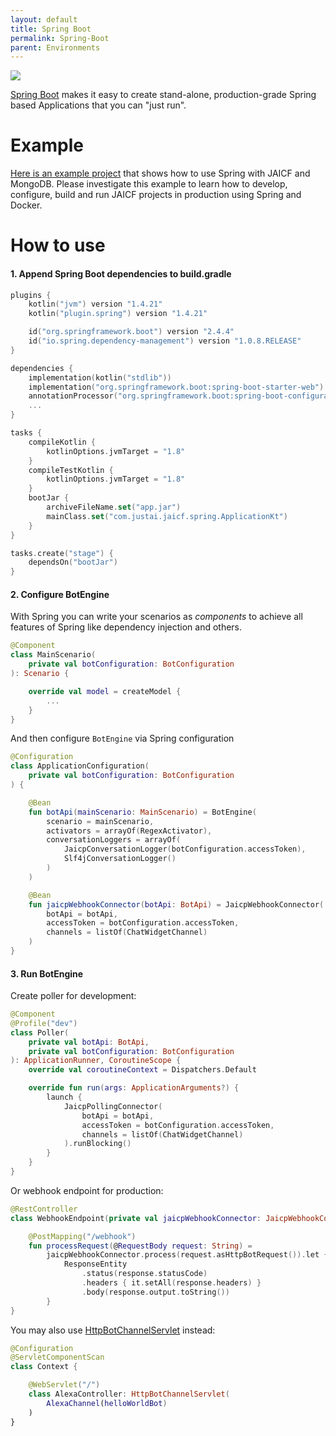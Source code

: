 ```yaml
---
layout: default
title: Spring Boot
permalink: Spring-Boot
parent: Environments
---
```


![](/assets/images/env/spring-boot.png)

[Spring Boot](https://spring.io/projects/spring-boot) makes it easy to create stand-alone, production-grade Spring based Applications that you can "just run".

# Example

[Here is an example project](https://github.com/just-ai/jaicf-jaicp-spring-template) that shows how to use Spring with JAICF and MongoDB.
Please investigate this example to learn how to develop, configure, build and run JAICF projects in production using Spring and Docker.

# How to use

#### 1. Append Spring Boot dependencies to build.gradle

```kotlin
plugins {
    kotlin("jvm") version "1.4.21"
    kotlin("plugin.spring") version "1.4.21"

    id("org.springframework.boot") version "2.4.4"
    id("io.spring.dependency-management") version "1.0.8.RELEASE"
}

dependencies {
    implementation(kotlin("stdlib"))
    implementation("org.springframework.boot:spring-boot-starter-web")
    annotationProcessor("org.springframework.boot:spring-boot-configuration-processor")
    ...
}

tasks {
    compileKotlin {
        kotlinOptions.jvmTarget = "1.8"
    }
    compileTestKotlin {
        kotlinOptions.jvmTarget = "1.8"
    }
    bootJar {
        archiveFileName.set("app.jar")
        mainClass.set("com.justai.jaicf.spring.ApplicationKt")
    }
}

tasks.create("stage") {
    dependsOn("bootJar")
}
```

#### 2. Configure BotEngine

With Spring you can write your scenarios as _components_ to achieve all features of Spring like dependency injection and others.

```kotlin
@Component
class MainScenario(
    private val botConfiguration: BotConfiguration
): Scenario {

    override val model = createModel {
        ...
    }
}
```

And then configure `BotEngine` via Spring configuration

```kotlin
@Configuration
class ApplicationConfiguration(
    private val botConfiguration: BotConfiguration
) {

    @Bean
    fun botApi(mainScenario: MainScenario) = BotEngine(
        scenario = mainScenario,
        activators = arrayOf(RegexActivator),
        conversationLoggers = arrayOf(
            JaicpConversationLogger(botConfiguration.accessToken),
            Slf4jConversationLogger()
        )
    )

    @Bean
    fun jaicpWebhookConnector(botApi: BotApi) = JaicpWebhookConnector(
        botApi = botApi,
        accessToken = botConfiguration.accessToken,
        channels = listOf(ChatWidgetChannel)
    )
}
```

#### 3. Run BotEngine

Create poller for development:

```kotlin
@Component
@Profile("dev")
class Poller(
    private val botApi: BotApi,
    private val botConfiguration: BotConfiguration
): ApplicationRunner, CoroutineScope {
    override val coroutineContext = Dispatchers.Default

    override fun run(args: ApplicationArguments?) {
        launch {
            JaicpPollingConnector(
                botApi = botApi,
                accessToken = botConfiguration.accessToken,
                channels = listOf(ChatWidgetChannel)
            ).runBlocking()
        }
    }
}
```

Or webhook endpoint for production:

```kotlin
@RestController
class WebhookEndpoint(private val jaicpWebhookConnector: JaicpWebhookConnector) {

    @PostMapping("/webhook")
    fun processRequest(@RequestBody request: String) =
        jaicpWebhookConnector.process(request.asHttpBotRequest()).let { response ->
            ResponseEntity
                .status(response.statusCode)
                .headers { it.setAll(response.headers) }
                .body(response.output.toString())
        }
}
```

You may also use [HttpBotChannelServlet](https://github.com/just-ai/jaicf-kotlin/blob/master/core/src/main/kotlin/com/justai/jaicf/channel/http/HttpBotChannelServlet.kt) instead:

```kotlin
@Configuration
@ServletComponentScan
class Context {

    @WebServlet("/")
    class AlexaController: HttpBotChannelServlet(
        AlexaChannel(helloWorldBot)
    )
}
```
